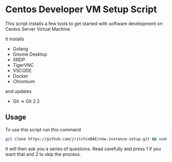 # Centos Developer VM Setup Script

This script installs a few tools to get started with software development on Centos Server Virtual Machine.

It installs
* Golang
* Gnome Desktop
* XRDP
* TigerVNC
* VSCODE
* Docker
* Chromium

and updates

* Git -> Git 2.2

## Usage

To use this script run this command
```bash  
git clone https://github.com/jritchieBAE/new-instance-setup.git && sudo ./new-instance-setup/setup.sh
```

It will then ask you a series of questions. Read carefully and press 1 if you want that and 2 to skip the process.

